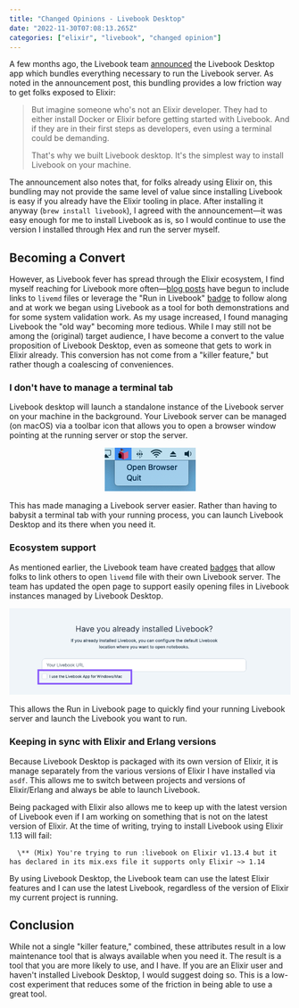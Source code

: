 ```yaml
---
title: "Changed Opinions - Livebook Desktop"
date: "2022-11-30T07:08:13.265Z"
categories: ["elixir", "livebook", "changed opinion"]
---
```


A few months ago, the Livebook team [announced](https://news.livebook.dev/introducing-the-livebook-desktop-app-4C8dpu) the Livebook Desktop app which bundles everything necessary to run the Livebook server. As noted in the announcement post, this bundling provides a low friction way to get folks exposed to Elixir:

> But imagine someone who's not an Elixir developer. They had to either install Docker or Elixir before getting started with Livebook. And if they are in their first steps as developers, even using a terminal could be demanding.
>
> That's why we built Livebook desktop. It's the simplest way to install Livebook on your machine.

The announcement also notes that, for folks already using Elixir on, this bundling may not provide the same level of value since installing Livebook is easy if you already have the Elixir tooling in place. After installing it anyway (`brew install livebook`), I agreed with the announcement—it was easy enough for me to install Livebook as is, so I would continue to use the version I installed through Hex and run the server myself.

## Becoming a Convert

However, as Livebook fever has spread through the Elixir ecosystem, I find myself reaching for Livebook more often—[blog posts](https://www.strangeleaflet.com/strange-leaflet-about-elixir-page1) have begun to include links to `livemd` files or leverage the "Run in Livebook" [badge](https://livebook.dev/badge) to follow along and at work we began using Livebook as a tool for both demonstrations and for some system validation work. As my usage increased, I found managing Livebook the "old way" becoming more tedious. While I may still not be among the (original) target audience, I have become a convert to the value proposition of Livebook Desktop, even as someone that gets to work in Elixir already. This conversion has not come from a "killer feature," but rather though a coalescing of conveniences.

### I don't have to manage a terminal tab

Livebook desktop will launch a standalone instance of the Livebook server on your machine in the background. Your Livebook server can be managed (on macOS) via a toolbar icon that allows you to open a browser window pointing at the running server or stop the server.

  <center>
    <img src="./livebook-desktop-macos-toolbar.png" alt="Livebook Desktop macOS toolbar" lazy />
  </center>

This has made managing a Livebook server easier. Rather than having to babysit a terminal tab with your running process, you can launch Livebook Desktop and its there when you need it.

### Ecosystem support

As mentioned earlier, the Livebook team have created [badges](https://livebook.dev/badge) that allow folks to link others to open `livemd` file with their own Livebook server. The team has updated the open page to support easily opening files in Livebook instances managed by Livebook Desktop.

  <center>
    <img src="./badge-launch-page.png" alt="open in Livebook Desktop opion on Run in Livebook page" lazy />
  </center>

This allows the Run in Livebook page to quickly find your running Livebook server and launch the Livebook you want to run.

### Keeping in sync with Elixir and Erlang versions

Because Livebook Desktop is packaged with its own version of Elixir, it is manage separately from the various versions of Elixir I have installed via `asdf`. This allows me to switch between projects and versions of Elixir/Erlang and always be able to launch Livebook.

Being packaged with Elixir also allows me to keep up with the latest version of Livebook even if I am working on something that is not on the latest version of Elixir. At the time of writing, trying to install Livebook using Elixir 1.13 will fail:

      \** (Mix) You're trying to run :livebook on Elixir v1.13.4 but it has declared in its mix.exs file it supports only Elixir ~> 1.14

By using Livebook Desktop, the Livebook team can use the latest Elixir features and I can use the latest Livebook, regardless of the version of Elixir my current project is running.

## Conclusion

While not a single "killer feature," combined, these attributes result in a low maintenance tool that is always available when you need it. The result is a tool that you are more likely to use, and I have. If you are an Elixir user and haven't installed Livebook Desktop, I would suggest doing so. This is a low-cost experiment that reduces some of the friction in being able to use a great tool.
